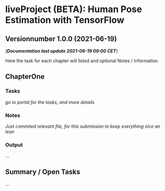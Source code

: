 # **liveProject (BETA):** Human Pose Estimation with TensorFlow
## Versionnumber 1.0.0 (2021-06-19)
(***Documentation last update 2021-06-19 09:00 CET***)  

Here the task for each chapter will listed and optional Notes / Information

## ChapterOne

### Tasks
_go to portal for the tasks, and more details_

### Notes
_Just commited relevant file, for this submission to keep everything nice an lean_

### Output
...

## Summary / Open Tasks
...
